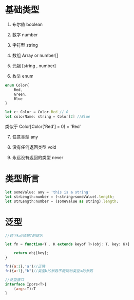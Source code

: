 # 基础类型

1. 布尔值  boolean

2. 数字      number

3. 字符型  string

4. 数组      Array<number> or number[]

5. 元祖      [string , number]

6. 枚举      enum

```js
enum Color{
	Red,
	Green,
	Blue
}

let c: Color = Color.Red // 0
let colorName: string = Color[2] //Blue
```

类似于 Color[Color['Red'] = 0] = 'Red'

7. 任意类型   any

8. 没有任何返回类型 void

9. 永远没有返回的类型 never 

# 类型断言

```js
let someValue: any = 'this is a string'
let strLength:number = (<string>someValue).length;
let strLength:number = (someValue as string).length;
```

# 泛型

```js
//这个k必须是T的键名

let fn = function<T , K extends keyof T>(obj: T, key: K){

	return obj[key];
}

fn({a:1},'a')//正确
fn({a:1},"b")//类型b的参数不能赋给类型a的参数

//泛型接口
interface Ipors<T>{
	(args:T):T
}
```

